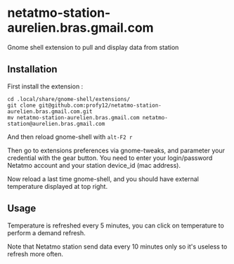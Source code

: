 # netatmo-station-aurelien.bras.gmail.com
Gnome shell extension to pull and display data from station

## Installation

First install the extension :

```
cd .local/share/gnome-shell/extensions/
git clone git@github.com:profy12/netatmo-station-aurelien.bras.gmail.com.git
mv netatmo-station-aurelien.bras.gmail.com netatmo-station@aurelien.bras.gmail.com
```

And then reload gnome-shell with `alt-F2 r`

Then go to extensions preferences via gnome-tweaks, and parameter your credential with the gear button. You need to enter your login/password Netatmo account and your station device_id (mac address).

Now reload a last time gnome-shell, and you should have external temperature displayed at top right.

## Usage

Temperature is refreshed every 5 minutes, you can click on temperature to perform a demand refresh.

Note that Netatmo station send data every 10 minutes only so it's useless to refresh more often.

